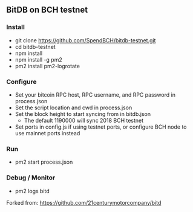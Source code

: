 ## BitDB on BCH testnet
### Install
* git clone https://github.com/SpendBCH/bitdb-testnet.git
* cd bitdb-testnet
* npm install
* npm install -g pm2
* pm2 install pm2-logrotate

### Configure
* Set your bitcoin RPC host, RPC username, and RPC password in process.json
* Set the script location and cwd in process.json
* Set the block height to start syncing from in bitdb.json
  * The default 1190000 will sync 2018 BCH testnet
* Set ports in config.js if using testnet ports, or configure BCH node to use mainnet ports instead

### Run
* pm2 start process.json

### Debug / Monitor
* pm2 logs bitd

Forked from: https://github.com/21centurymotorcompany/bitd